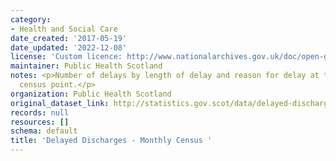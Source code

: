 ```yaml
---
category:
- Health and Social Care
date_created: '2017-05-19'
date_updated: '2022-12-08'
license: 'Custom licence: http://www.nationalarchives.gov.uk/doc/open-government-licence/version/3/'
maintainer: Public Health Scotland
notes: <p>Number of delays by length of delay and reason for delay at the monthly
  census point.</p>
organization: Public Health Scotland
original_dataset_link: http://statistics.gov.scot/data/delayed-discharges-monthly-census
records: null
resources: []
schema: default
title: 'Delayed Discharges - Monthly Census '
---
```


